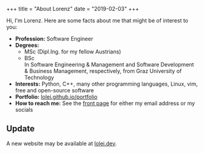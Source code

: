 +++
title = "About Lorenz"
date = "2019-02-03"
+++

Hi, I'm Lorenz. Here are some facts about me that might be of interest to you:

* **Profession:** Software Engineer
* **Degrees:**
  * MSc (Dipl.Ing. for my fellow Austrians)
  * BSc  
  In Software Engineering & Management and Software Development & Business Management, respectively, from Graz University of Technology
* **Interests:** Python, C++, many other programming languages, Linux, vim, free and open-source software
* **Portfolio:** [lolei.github.io/portfolio](https://lolei.github.io/portfolio)
* **How to reach me:** See the [front page](https://lolei.github.io) for either my email address or my socials

## Update
A new website may be available at [lolei.dev](https://lolei.dev).
